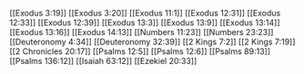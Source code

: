 [[Exodus 3:19]]
[[Exodus 3:20]]
[[Exodus 11:1]]
[[Exodus 12:31]]
[[Exodus 12:33]]
[[Exodus 12:39]]
[[Exodus 13:3]]
[[Exodus 13:9]]
[[Exodus 13:14]]
[[Exodus 13:16]]
[[Exodus 14:13]]
[[Numbers 11:23]]
[[Numbers 23:23]]
[[Deuteronomy 4:34]]
[[Deuteronomy 32:39]]
[[2 Kings 7:2]]
[[2 Kings 7:19]]
[[2 Chronicles 20:17]]
[[Psalms 12:5]]
[[Psalms 12:6]]
[[Psalms 89:13]]
[[Psalms 136:12]]
[[Isaiah 63:12]]
[[Ezekiel 20:33]]
